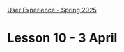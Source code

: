 [User Experience - Spring 2025](https://github.com/arturomorarioja-kea/WD_UX_F25/blob/main/README.md)

# Lesson 10 - 3 April

[--> Food Repo. clamp()]: #
[--> Food Repo. Meal 52824 has a non-available video]: #
[--> Food Repo. Video thumbnail: https://img.youtube.com/vi/GsB8ZI5vREA/mqdefault.jpg]: #
[--> Show code samples Append strategies 1 & 2, Document fragment, Basic fetch]: #
[--> Show code samples CSS3 Background(https://codepen.io/arturomorarioja/pen/xxQqRgY)]: #

[--> Food Repo:]: #
[  --> No li in div in ul]: #
[  --> Check out where is sessionStorage token loaded]: #

[## Class takeaways]: #
[Check out the following slide decks:]: #
[- **Accessibility in Web Design and Development**]: #
[- **Industrial Design: Wireframing and Prototyping**]: #
[Check out the following code samples:]: #
[- Accessibility for Web Design(https://github.com/arturomorarioja/accessibility_web_design)]: #
[-->  - Append strategies(https://github.com/arturomorarioja/js_append_strategies)]: #
[-->  - Append strategies 2(https://github.com/arturomorarioja/js_append_strategies_v2)]: #
[-->  - Document fragment(https://codepen.io/arturomorarioja/pen/QwLaVMj)]: #
[-->  - Basic fetch(https://github.com/arturomorarioja/js_basic_fetch)]: #
[  - API consumption(https://github.com/arturomorarioja/kea_js_api_consumption)]: #

[## Homework]: #
[Start working on the Second Mandatory Assignment(https://kea-fronter.itslearning.com/LearningToolElement/ViewLearningToolElement.aspx?LearningToolElementId=1344539). Register your group members and chosen topic here(https://studkea.sharepoint.com/:x:/s/TeamWEB-F25-UserExperience/EeIZf9mYctpMqd9UPBZqGWcBjSzXOjMvNmh7bdR0AvnB9w?e=Fico4T).]: #
